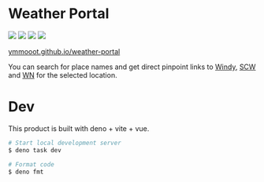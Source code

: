 # Weather Portal

![](https://img.shields.io/badge/Deno-464647?logo=deno&logoColor=white)
![](https://shields.io/badge/TypeScript-3178C6?logo=TypeScript&logoColor=FFF)
![](https://img.shields.io/badge/Vite-646CFF?logo=Vite&logoColor=white)
![](https://img.shields.io/badge/Vue.js-35495E?logo=vuedotjs&logoColor=4FC08D)

[ymmooot.github.io/weather-portal](https://ymmooot.github.io/weather-portal/)

You can search for place names and get direct pinpoint links to
[Windy](https://windy.com), [SCW](https://supercweather.com/) and [WN](https://weathernews.jp/) for the selected location.

# Dev

This product is built with deno + vite + vue.

```sh
# Start local development server
$ deno task dev

# Format code
$ deno fmt
```
